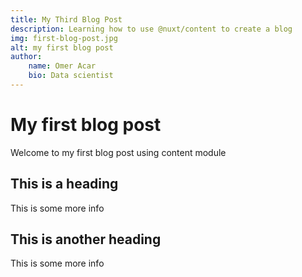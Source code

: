 ```yaml
---
title: My Third Blog Post
description: Learning how to use @nuxt/content to create a blog
img: first-blog-post.jpg
alt: my first blog post
author: 
    name: Omer Acar
    bio: Data scientist
---
```



# My first blog post

Welcome to my first blog post using content module

## This is a heading

This is some more info

## This is another heading

This is some more info

<info-box>
<template #info-box>
This is a vue component inside markdown using slots
</template>
</info-box>

<!-- <author :author="author"></author> -->